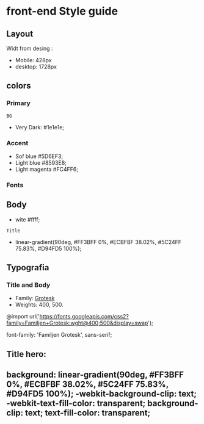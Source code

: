 # front-end Style guide

## Layout

Widt from desing :

- Mobile: 428px
- desktop: 1728px

## colors 

### Primary

`BG`
- Very Dark: #1e1e1e;

### Accent

- Sof blue #5D6EF3;
- Light blue #8593E8;
- Light magenta #FC4FF6;

### Fonts

## Body
- wite #ffff;

`Title`
- linear-gradient(90deg, #FF3BFF 0%, #ECBFBF 38.02%, #5C24FF 75.83%, #D94FD5 100%);

## Typografia 

### Title and Body

- Family: [Grotesk](https://fonts.google.com/specimen/Familjen+Grotesk?query=grotesk)
- Weights: 400, 500.


@import url('https://fonts.googleapis.com/css2?family=Familjen+Grotesk:wght@400;500&display=swap');

font-family: 'Familjen Grotesk', sans-serif;

## Title hero:
background: linear-gradient(90deg, #FF3BFF 0%, #ECBFBF 38.02%, #5C24FF 75.83%, #D94FD5 100%);
-webkit-background-clip: text;
-webkit-text-fill-color: transparent;
background-clip: text;
text-fill-color: transparent;
--------------